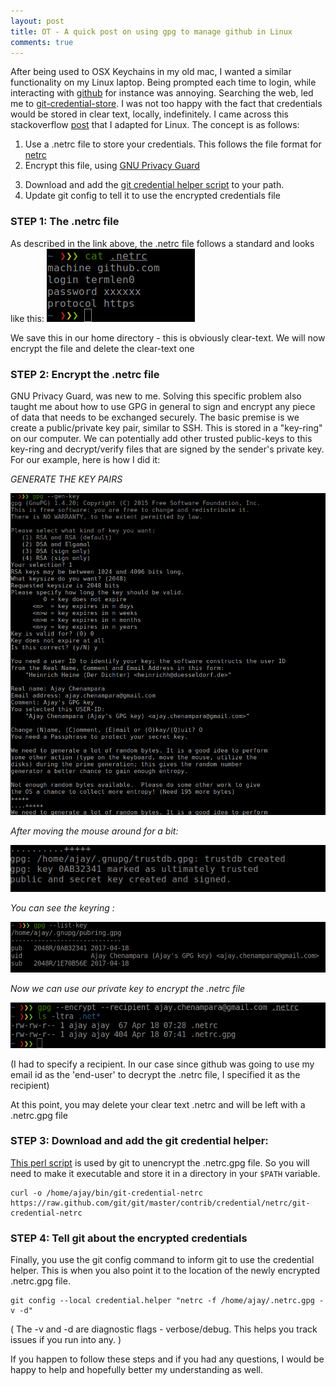 ```yaml
---
layout: post
title: OT - A quick post on using gpg to manage github in Linux
comments: true
---
```


After being used to OSX Keychains in my old mac, I wanted a similar
functionality on my Linux laptop. Being prompted each time to login,
while interacting with [github](https://github.com) for instance was
annoying. Searching the web, led me to
[git-credential-store](https://git-scm.com/docs/git-credential-store).
I was not too happy with the fact that credentials would be stored in
clear text, locally, indefinitely. I came across this stackoverflow
[post](http://stackoverflow.com/questions/5343068/is-there-a-way-to-skip-password-typing-when-using-https-on-github/18362082#18362082) that
I adapted for Linux. The concept is as follows:

   1. Use a .netrc file to store your credentials. This follows the
      file format for [netrc](https://www.ibm.com/support/knowledgecenter/SSB27U_6.2.0/com.ibm.zvm.v620.kijl0/netrcd.htm#netrcd)
   2. Encrypt this file,
      using [GNU Privacy Guard](https://www.gnupg.org/)
<!--more-->
   3. Download and add
      the
      [git credential helper script](https://raw.githubusercontent.com/git/git/master/contrib/credential/netrc/git-credential-netrc) to
      your path.
   4. Update git config to tell it to use the encrypted credentials file

### STEP 1: The .netrc file
As described in the link above, the .netrc file follows a standard and
looks like this: [![](/assets/gpg3.png)](/assets/gpg3.png)

We save this in our home directory - this is obviously clear-text. We will now
encrypt the file and delete the clear-text one

### STEP 2: Encrypt the .netrc file
GNU Privacy Guard, was new to me. Solving this specific problem also
taught me about how to use GPG in general to sign and encrypt any
piece of data that needs to be exchanged securely. The basic premise
is we create a public/private key pair, similar to SSH. This is stored
in a "key-ring" on our computer. We can potentially add other trusted
public-keys to this key-ring and decrypt/verify files that are signed
by the sender's private key.
For our example, here is how I did it:

_GENERATE THE KEY PAIRS_

[![](/assets/gpg1.png)](/assets/gpg1.png)

_After moving the mouse around for a bit:_

[![](/assets/gpg2.png)](/assets/gpg2.png)

_You can see the keyring :_

[![](/assets/gpg4.png)](/assets/gpg4.png)

_Now we can use our private key to encrypt the .netrc file_

[![](/assets/gpg5.png)](/assets/gpg5.png)

(I had to specify a recipient. In our case since github was going to
use my email id as the 'end-user' to decrypt the .netrc file, I
specified it as the recipient)

At this point, you may delete your clear text .netrc and will be left
with a .netrc.gpg file

### STEP 3: Download and add the git credential helper:
[This perl script](https://raw.githubusercontent.com/git/git/master/contrib/credential/netrc/git-credential-netrc) is
used by git to unencrypt the .netrc.gpg file. So you will need to make
it executable and store it in a directory in your ```$PATH```
variable.

``` shell
curl -o /home/ajay/bin/git-credential-netrc https://raw.github.com/git/git/master/contrib/credential/net‌​rc/git-credential-ne‌​trc
```

### STEP 4: Tell git about the encrypted credentials
Finally, you use the git config command to inform git to use the
credential helper. This is when you also point it to the location of
the newly encrypted .netrc.gpg file.


``` shell
git config --local credential.helper "netrc -f /home/ajay/.netrc.gpg -v -d"
```

( The -v and -d are diagnostic flags - verbose/debug. This helps you
track issues if you run into any. )



If you happen to follow these steps and if you had any questions, I
would be happy to help and hopefully better my understanding as well.
